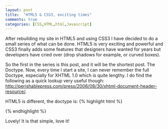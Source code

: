 ```yaml
---
layout: post
title:  "HTML5 & CSS3, exciting times"
comments: true
categories: [CSS,HTML,html,Javascript]
---
```


After rebuilding my site in HTML5 and using CSS3 I have decided to do a small series of what can be done. HTML5 is very exciting and powerful and CSS3 finally adds some features that designers have wanted for years but developers have cried over (drop shadows for example, or curved boxes).

So the first in the series is this post, and it will be the shortest post. The Doctype. Now, every time I start a site, I can never remember the full Doctype, especially for XHTML 1.0 which is quite lengthy. I do find the following as a quick lookup very useful though: http://perishablepress.com/press/2006/08/30/xhtml-document-header-resource/.

HTML5 is different, the doctype is:
{% highlight html %}
<!DOCTYPE html>
{% endhighlight %}

Lovely! It is that simple, love it!
